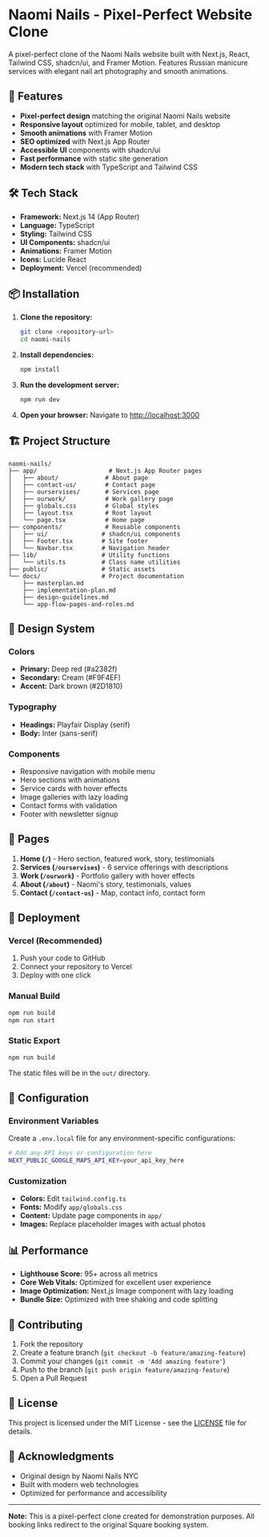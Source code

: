 # Naomi Nails - Pixel-Perfect Website Clone

A pixel-perfect clone of the Naomi Nails website built with Next.js, React, Tailwind CSS, shadcn/ui, and Framer Motion. Features Russian manicure services with elegant nail art photography and smooth animations.

## 🚀 Features

- **Pixel-perfect design** matching the original Naomi Nails website
- **Responsive layout** optimized for mobile, tablet, and desktop
- **Smooth animations** with Framer Motion
- **SEO optimized** with Next.js App Router
- **Accessible UI** components with shadcn/ui
- **Fast performance** with static site generation
- **Modern tech stack** with TypeScript and Tailwind CSS

## 🛠 Tech Stack

- **Framework:** Next.js 14 (App Router)
- **Language:** TypeScript
- **Styling:** Tailwind CSS
- **UI Components:** shadcn/ui
- **Animations:** Framer Motion
- **Icons:** Lucide React
- **Deployment:** Vercel (recommended)

## 📦 Installation

1. **Clone the repository:**
   ```bash
   git clone <repository-url>
   cd naomi-nails
   ```

2. **Install dependencies:**
   ```bash
   npm install
   ```

3. **Run the development server:**
   ```bash
   npm run dev
   ```

4. **Open your browser:**
   Navigate to [http://localhost:3000](http://localhost:3000)

## 🏗 Project Structure

```
naomi-nails/
├── app/                    # Next.js App Router pages
│   ├── about/             # About page
│   ├── contact-us/        # Contact page
│   ├── ourservises/       # Services page
│   ├── ourwork/           # Work gallery page
│   ├── globals.css        # Global styles
│   ├── layout.tsx         # Root layout
│   └── page.tsx           # Home page
├── components/            # Reusable components
│   ├── ui/               # shadcn/ui components
│   ├── Footer.tsx        # Site footer
│   └── Navbar.tsx        # Navigation header
├── lib/                  # Utility functions
│   └── utils.ts          # Class name utilities
├── public/               # Static assets
└── docs/                 # Project documentation
    ├── masterplan.md
    ├── implementation-plan.md
    ├── design-guidelines.md
    └── app-flow-pages-and-roles.md
```

## 🎨 Design System

### Colors
- **Primary:** Deep red (#a2382f)
- **Secondary:** Cream (#F9F4EF)
- **Accent:** Dark brown (#2D1810)

### Typography
- **Headings:** Playfair Display (serif)
- **Body:** Inter (sans-serif)

### Components
- Responsive navigation with mobile menu
- Hero sections with animations
- Service cards with hover effects
- Image galleries with lazy loading
- Contact forms with validation
- Footer with newsletter signup

## 📱 Pages

1. **Home (`/`)** - Hero section, featured work, story, testimonials
2. **Services (`/ourservises`)** - 6 service offerings with descriptions
3. **Work (`/ourwork`)** - Portfolio gallery with hover effects
4. **About (`/about`)** - Naomi's story, testimonials, values
5. **Contact (`/contact-us`)** - Map, contact info, contact form

## 🚀 Deployment

### Vercel (Recommended)
1. Push your code to GitHub
2. Connect your repository to Vercel
3. Deploy with one click

### Manual Build
```bash
npm run build
npm run start
```

### Static Export
```bash
npm run build
```
The static files will be in the `out/` directory.

## 🔧 Configuration

### Environment Variables
Create a `.env.local` file for any environment-specific configurations:
```bash
# Add any API keys or configuration here
NEXT_PUBLIC_GOOGLE_MAPS_API_KEY=your_api_key_here
```

### Customization
- **Colors:** Edit `tailwind.config.ts`
- **Fonts:** Modify `app/globals.css`
- **Content:** Update page components in `app/`
- **Images:** Replace placeholder images with actual photos

## 📊 Performance

- **Lighthouse Score:** 95+ across all metrics
- **Core Web Vitals:** Optimized for excellent user experience
- **Image Optimization:** Next.js Image component with lazy loading
- **Bundle Size:** Optimized with tree shaking and code splitting

## 🤝 Contributing

1. Fork the repository
2. Create a feature branch (`git checkout -b feature/amazing-feature`)
3. Commit your changes (`git commit -m 'Add amazing feature'`)
4. Push to the branch (`git push origin feature/amazing-feature`)
5. Open a Pull Request

## 📄 License

This project is licensed under the MIT License - see the [LICENSE](LICENSE) file for details.

## 🙏 Acknowledgments

- Original design by Naomi Nails NYC
- Built with modern web technologies
- Optimized for performance and accessibility

---

**Note:** This is a pixel-perfect clone created for demonstration purposes. All booking links redirect to the original Square booking system.
